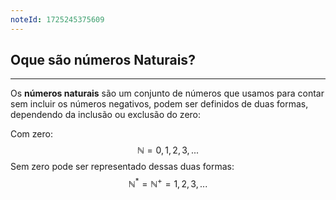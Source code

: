 ```yaml
---
noteId: 1725245375609
---
```

## Oque são números Naturais?

---
Os **números naturais** são um conjunto de números que usamos para contar sem incluir os números negativos, podem ser definidos de duas formas, dependendo da inclusão ou exclusão do zero:

Com zero:
$$
\mathbb{N} = 0, 1, 2, 3, \text{...}
$$
Sem zero pode ser representado dessas duas formas:
$$
\mathbb{N}^*=\mathbb{N}^+ = 1, 2, 3, \text{...}
$$
